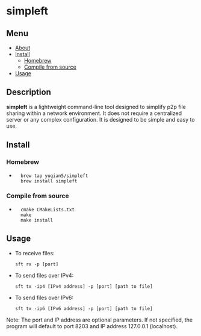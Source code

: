 # simpleft

## Menu
- [About](#description)
- [Install](#install)
    - [Homebrew](#homebrew)
    - [Compile from source](#compile-from-source)
- [Usage](#usage)

## Description
**simpleft** is a lightweight command-line tool designed to simplify p2p file sharing within a network environment. 
It does not require a centralized server or any complex configuration. It is designed to be simple and easy to use.

## Install
### Homebrew
* 
        brew tap yuqian5/simpleft
        brew install simpleft

### Compile from source
* 
        cmake CMakeLists.txt
        make
        make install

## Usage
- To receive files:
    ```
    sft rx -p [port]
    ```
- To send files over IPv4:
    ```
    sft tx -ip4 [IPv4 address] -p [port] [path to file]
    ```
- To send files over IPv6:
    ```
    sft tx -ip6 [IPv6 address] -p [port] [path to file]
    ```

Note: The port and IP address are optional parameters. If not specified, the program will default to port 8203 and IP address 127.0.0.1 (localhost).

